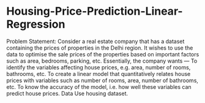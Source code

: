 # Housing-Price-Prediction-Linear-Regression
Problem Statement: Consider a real estate company that has a dataset containing the prices of properties in the Delhi region. It wishes to use the data to optimise the sale prices of the properties based on important factors such as area, bedrooms, parking, etc.  Essentially, the company wants —  To identify the variables affecting house prices, e.g. area, number of rooms, bathrooms, etc.  To create a linear model that quantitatively relates house prices with variables such as number of rooms, area, number of bathrooms, etc.  To know the accuracy of the model, i.e. how well these variables can predict house prices.  Data Use housing dataset.
